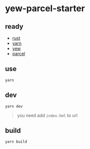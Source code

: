 # yew-parcel-starter

## ready

- [rust](https://www.rust-lang.org/)
- [yarn](https://yarnpkg.com/)
- [yew](https://yew.rs/docs)
- [parcel](https://parceljs.org/)

## use

```ssh
yarn
```

## dev

```ssh
yarn dev
```

>you need add `index.hml` to url

## build

```ssh
yarn build
```
